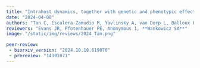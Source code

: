 ```yaml
---
title: "Intrahost dynamics, together with genetic and phenotypic effects predict the success of viral mutations"
date: "2024-04-08"
authors: "Tan C, Escalera-Zamudio M, Yavlinsky A, van Dorp L, Balloux F"
reviewers: "Evans JR, Pfotenhauer PE, Anonymous 1, **Wankowicz SA**"
image: "/static/img/reviews/2024_Tan.png"

peer-review:
 - biorxiv_version: "2024.10.18.619070"
 - prereview: "14391071"
---
```

